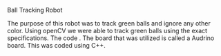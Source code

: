 Ball Tracking Robot

The purpose of this robot was to track green balls and ignore any other color. Using openCV we were able to track green balls using the exact specifications. The code . The board that was utilized is called a Audrino board. This was coded using C++.
